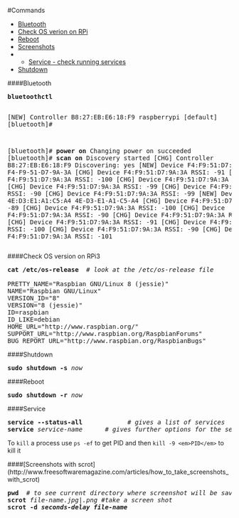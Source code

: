 #Commands
- <a href=#section-bluetoothctl>Bluetooth</a>
- <a href=#section-check-os-version>Check OS verion on RPi</a>
- <a href=#section-reboot>Reboot</a>
- <a href=#section-screen-shots>Screenshots</a>
- - <a href=#section-service>Service - check running services</a>
- <a href=#section-shutdown>Shutdown</a>


<div id="section-bluetoothctl">
####Bluetooth
<pre>
<b>bluetoothctl</b>

[NEW] Controller B8:27:EB:E6:18:F9 raspberrypi [default]
[bluetooth]#

[bluetooth]#<b> power on</b>
Changing power on succeeded
[bluetooth]#<b> scan on</b>
Discovery started
[CHG] Controller B8:27:EB:E6:18:F9 Discovering: yes
[NEW] Device F4:F9:51:D7:9A:3A F4-F9-51-D7-9A-3A
[CHG] Device F4:F9:51:D7:9A:3A RSSI: -91
[CHG] Device F4:F9:51:D7:9A:3A RSSI: -100
[CHG] Device F4:F9:51:D7:9A:3A RSSI: -90
[CHG] Device F4:F9:51:D7:9A:3A RSSI: -99
[CHG] Device F4:F9:51:D7:9A:3A RSSI: -90
[CHG] Device F4:F9:51:D7:9A:3A RSSI: -99
[NEW] Device 4E:D3:E1:A1:C5:A4 4E-D3-E1-A1-C5-A4
[CHG] Device F4:F9:51:D7:9A:3A RSSI: -89
[CHG] Device F4:F9:51:D7:9A:3A RSSI: -100
[CHG] Device F4:F9:51:D7:9A:3A RSSI: -90
[CHG] Device F4:F9:51:D7:9A:3A RSSI: -100
[CHG] Device F4:F9:51:D7:9A:3A RSSI: -91
[CHG] Device F4:F9:51:D7:9A:3A RSSI: -100
[CHG] Device F4:F9:51:D7:9A:3A RSSI: -90
[CHG] Device F4:F9:51:D7:9A:3A RSSI: -101
</pre>

<div id="section-check-os-version">
####Check OS version on RPi3

<pre>
<b>cat /etc/os-release</b>  # <em>look at the /etc/os-release file</em>

PRETTY_NAME="Raspbian GNU/Linux 8 (jessie)"
NAME="Raspbian GNU/Linux"
VERSION_ID="8"
VERSION="8 (jessie)"
ID=raspbian
ID_LIKE=debian
HOME_URL="http://www.raspbian.org/"
SUPPORT_URL="http://www.raspbian.org/RaspbianForums"
BUG_REPORT_URL="http://www.raspbian.org/RaspbianBugs"
</pre>

<div id="section-shutdown">
####Shutdown
<pre>
<b>sudo shutdown -s</b> <em>now</em>
</pre>

<div id="section-reboot">
####Reboot
<pre>
<b>sudo shutdown -r</b> <em>now</em>
</pre>

<div id="section-service">
####Service
<pre>
<b>service --status-all</b>            # <em>gives a list of services</em>
<b>service</b> <em>service-name</em>      # <em>gives further options for the service-name</em>
</pre>

To `kill` a process use `ps -ef` to get PID and then `kill -9 <em>PID</em>` to kill it

<div id="section-screen-shots">
####[Screenshots with scrot](http://www.freesoftwaremagazine.com/articles/how_to_take_screenshots_with_scrot)
<pre>
<b>pwd</b>  # <em>to see current directory where screenshot will be saved</em>
<b>scrot</b> <em>file-name.jpg|.png</em> #<em>take a screen shot</em>
<b>scrot -d</em> <em>seconds-delay file-name</em>  
</pre>
